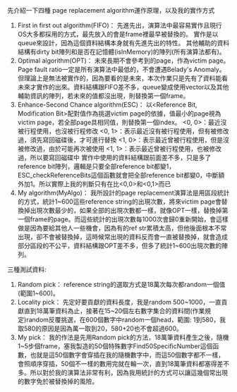 先介紹一下四種 page replacement algorithm運作原理，以及我的實作方式
1.	First in first out algorithm(FIFO)：
先進先出，演算法中最容易實作且現行OS大多都採用的方式，最先放入的會是frame裡最早被替換的。
實作是以queue來設計，因為這個資料結構本身就有先進先出的特性。
其他輔助的資料結構有dirty bit陣列和是否在記憶體(isInMemory)的陣列(所有演算法都有)。
2.	Optimal algorithm(OPT)：
未來長期不會參考到的page，作為victim page。Page fault ratio一定是所有演算法中最低的，不會遭遇Belady's Anomaly。但理論上是無法被實作的，因為要看的是未來，本次作業只是先有了資料能看未來才實作的出來。資料結構跟FIFO差不多，queue變成使用vector以及其他輔助資訊的陣列，若未來的值都沒出現，則替換第一個frame。
3.	Enhance-Second Chance algorithm(ESC)：
以<Reference Bit, Modification Bit>配對值作為挑選victim page的依據，值最小的page視為victim page，若全部page具相同值，則替換第一個index。
<0, 0>：最近沒被行程使用，也沒被行程修改
<0, 1>：表示最近沒有被行程使用，但有被修改過，須先寫回磁碟後，才可進行替換
<1, 0>：表示最近曾被行程使用，但是沒被修改過，由於可能再次被使用
<1, 1>：表示最近曾被行程使用，也被修改過，所以要寫回磁碟中
實作中使用的資料結構跟前面差不多，只是多了reference bit陣列，邏輯是只要全部reference bit都變1，ESC_checkReferenceBits這個函數就會把全部reference bit都變0，中斷額外加1。所以實際上我的判斷只有在比<0,0>和<0,1>而已
4.	My algorithm(MyAlgo)：
我所設計的page replacement演算法是用區段統計的方式，統計1~600這些reference string的出現次數，將來victim page會替換掉出現次數最少的，如果全部的出現次數都一樣，就像OPT一樣，替換掉第一個frame的page。而這些統計的出現次數每1000次會歸0重新開始，會這樣做是因為要給其他人一些機會，因為有的ref str累積太高，但他後面根本不常出現，卻不會被替換掉，這時候常出現的資料反而會一直被替換掉，就會造成部分區段的不公平，資料結構跟OPT差不多，但多了統計1~600出現次數的陣列。

三種測試資料:
1.	Random pick：
reference string的選取方式是18萬次每次都random一個值(範圍1~600)。
2.	Locality pick：
先定好要貢獻的資料長度，我是random 500~1000，一直貢獻直到18萬筆資料為止，接著在15~20個左右數字集合的資料間(作業規定)random反覆挑選，在600個數字中random一個head，範圍: 1到580，我取580的原因是因為萬一取到20，580+20也不會超過600。
3.	My pick：
我的作法是先用Random pick的方法，18萬筆資料產生之後，隨機1~5步個frame，塞我製造的50個特殊數字Find50SpecificNumber這個函數，也就是這50個數字會穿插在我的隨機數字中，而這50個數字都不一樣，會照順序穿插，50個不一樣的數用完就在輪一次，直到18萬筆資料都塞得差不多。所以對於我的演算法非常有利，因為我用統計的方式可以讓這幾個常出現的數字免於被替換掉的風險。
